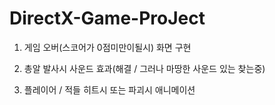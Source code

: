 # DirectX-Game-ProJect

1. 게임 오버(스코어가 0점미만이될시) 화면 구현

2. 총알 발사시 사운드 효과(해결 / 그러나 마땅한 사운드 있는 찾는중)

3. 플레이어 / 적들 히트시 또는 파괴시 애니메이션 
